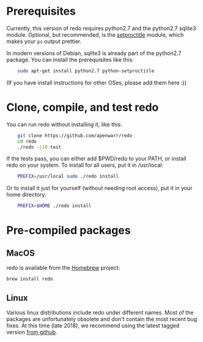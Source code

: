# Prerequisites

Currently, this version of redo requires python2.7 and the python2.7 sqlite3 module. 
Optional, but recommended, is the
[setproctitle](http://code.google.com/p/py-setproctitle/) module, which makes your
`ps` output prettier.

In modern versions of Debian, sqlite3 is already part of the python2.7 package. 
You can install the prerequisites like this:
```sh
	sudo apt-get install python2.7 python-setproctitle
```
(If you have install instructions for other OSes, please add them here :))


# Clone, compile, and test redo

You can run redo without installing it, like this:
```sh
	git clone https://github.com/apenwarr/redo
	cd redo
	./redo -j10 test
```

If the tests pass, you can either add $PWD/redo to your PATH, or install
redo on your system.  To install for all users, put it in /usr/local:

```sh
	PREFIX=/usr/local sudo ./redo install
```

Or to install it just for yourself (without needing root access), put it in
your home directory:
```sh
	PREFIX=$HOME ./redo install
```


# Pre-compiled packages

## MacOS

redo is available from the [Homebrew](https://brew.sh/) project:

	brew install redo

## Linux

Various linux distributions include redo under different names.  Most of the
packages are unfortunately obsolete and don't contain the most recent bug
fixes.  At this time (late 2018), we recommend using the latest tagged
version [from github](https://github.com/apenwarr/redo).
